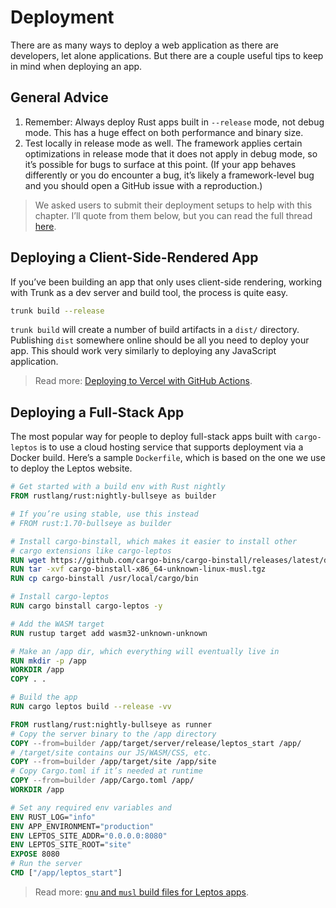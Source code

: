# Deployment

There are as many ways to deploy a web application as there are developers, let alone applications. But there are a couple useful tips to keep in mind when deploying an app.

## General Advice

1. Remember: Always deploy Rust apps built in `--release` mode, not debug mode. This has a huge effect on both performance and binary size.
2. Test locally in release mode as well. The framework applies certain optimizations in release mode that it does not apply in debug mode, so it’s possible for bugs to surface at this point. (If your app behaves differently or you do encounter a bug, it’s likely a framework-level bug and you should open a GitHub issue with a reproduction.)

> We asked users to submit their deployment setups to help with this chapter. I’ll quote from them below, but you can read the full thread [here](https://github.com/leptos-rs/leptos/issues/1152).

## Deploying a Client-Side-Rendered App

If you’ve been building an app that only uses client-side rendering, working with Trunk as a dev server and build tool, the process is quite easy.

```bash
trunk build --release
```

`trunk build` will create a number of build artifacts in a `dist/` directory. Publishing `dist` somewhere online should be all you need to deploy your app. This should work very similarly to deploying any JavaScript application.

> Read more: [Deploying to Vercel with GitHub Actions](https://github.com/leptos-rs/leptos/issues/1152#issuecomment-1577861900).

## Deploying a Full-Stack App

The most popular way for people to deploy full-stack apps built with `cargo-leptos` is to use a cloud hosting service that supports deployment via a Docker build. Here’s a sample `Dockerfile`, which is based on the one we use to deploy the Leptos website.

```dockerfile
# Get started with a build env with Rust nightly
FROM rustlang/rust:nightly-bullseye as builder

# If you’re using stable, use this instead
# FROM rust:1.70-bullseye as builder

# Install cargo-binstall, which makes it easier to install other
# cargo extensions like cargo-leptos
RUN wget https://github.com/cargo-bins/cargo-binstall/releases/latest/download/cargo-binstall-x86_64-unknown-linux-musl.tgz
RUN tar -xvf cargo-binstall-x86_64-unknown-linux-musl.tgz
RUN cp cargo-binstall /usr/local/cargo/bin

# Install cargo-leptos
RUN cargo binstall cargo-leptos -y

# Add the WASM target
RUN rustup target add wasm32-unknown-unknown

# Make an /app dir, which everything will eventually live in
RUN mkdir -p /app
WORKDIR /app
COPY . .

# Build the app
RUN cargo leptos build --release -vv

FROM rustlang/rust:nightly-bullseye as runner
# Copy the server binary to the /app directory
COPY --from=builder /app/target/server/release/leptos_start /app/
# /target/site contains our JS/WASM/CSS, etc.
COPY --from=builder /app/target/site /app/site
# Copy Cargo.toml if it’s needed at runtime
COPY --from=builder /app/Cargo.toml /app/
WORKDIR /app

# Set any required env variables and
ENV RUST_LOG="info"
ENV APP_ENVIRONMENT="production"
ENV LEPTOS_SITE_ADDR="0.0.0.0:8080"
ENV LEPTOS_SITE_ROOT="site"
EXPOSE 8080
# Run the server
CMD ["/app/leptos_start"]
```

> Read more: [`gnu` and `musl` build files for Leptos apps](https://github.com/leptos-rs/leptos/issues/1152#issuecomment-1634916088).
